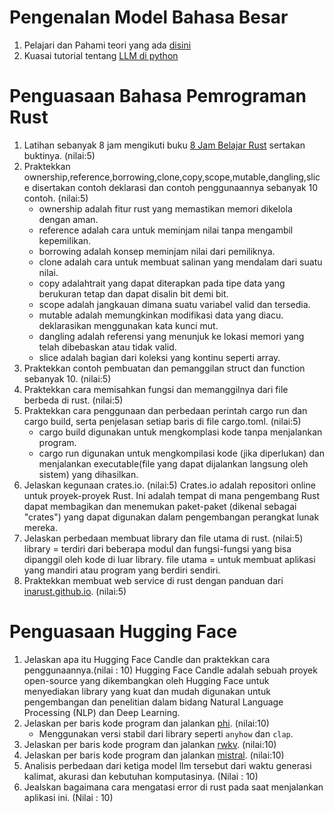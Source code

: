 # Pengenalan Model Bahasa Besar

1. Pelajari dan Pahami teori yang ada [disini](https://rpradeepmenon.medium.com/introduction-to-large-language-models-and-the-transformer-architecture-534408ed7e61)
2. Kuasai tutorial tentang [LLM di python](https://huggingface.co/docs/transformers/llm_tutorial)

# Penguasaan Bahasa Pemrograman Rust
1. Latihan sebanyak 8 jam mengikuti buku [8 Jam Belajar Rust](./8jamrust.pdf) sertakan buktinya. (nilai:5)
2. Praktekkan ownership,reference,borrowing,clone,copy,scope,mutable,dangling,slice disertakan contoh deklarasi dan contoh penggunaannya sebanyak 10 contoh. (nilai:5)
   - ownership adalah fitur rust yang memastikan memori dikelola dengan aman.
   - reference adalah cara untuk meminjam nilai tanpa mengambil kepemilikan.
   - borrowing adalah konsep meminjam nilai dari pemiliknya.
   - clone adalah  cara untuk membuat salinan yang mendalam dari suatu nilai.
   - copy adalahtrait yang dapat diterapkan pada tipe data yang berukuran tetap dan dapat disalin bit demi bit.
   - scope adalah jangkauan dimana suatu variabel valid dan tersedia.
   - mutable adalah memungkinkan modifikasi data  yang diacu. deklarasikan menggunakan kata kunci mut.
   - dangling adalah referensi yang menunjuk ke lokasi memori yang telah dibebaskan atau tidak valid.
   - slice adalah bagian dari koleksi yang kontinu seperti array.
4. Praktekkan contoh pembuatan dan pemanggilan struct dan function sebanyak 10. (nilai:5)
5. Praktekkan cara memisahkan fungsi dan memanggilnya dari file berbeda di rust. (nilai:5)
6. Praktekkan cara penggunaan dan perbedaan perintah cargo run dan cargo build, serta penjelasan setiap baris di file cargo.toml. (nilai:5)
     - cargo build digunakan untuk mengkomplasi kode tanpa menjalankan program.
     - cargo run digunakan untuk mengkompilasi kode (jika diperlukan) dan menjalankan executable(file yang dapat dijalankan langsung oleh sistem) yang dihasilkan.
8. Jelaskan kegunaan crates.io. (nilai:5) Crates.io adalah repositori online untuk proyek-proyek Rust. Ini adalah tempat di mana pengembang Rust dapat membagikan dan menemukan paket-paket (dikenal sebagai "crates") yang dapat digunakan dalam pengembangan perangkat lunak mereka.  
9. Jelaskan perbedaan membuat library dan file utama di rust. (nilai:5)
    library = terdiri dari beberapa modul dan fungsi-fungsi yang bisa dipanggil oleh kode di luar library.
    file utama = untuk membuat aplikasi yang mandiri atau program yang berdiri sendiri.
11. Praktekkan membuat web service di rust dengan panduan dari [inarust.github.io](https://inarust.github.io/). (nilai:5)


# Penguasaan Hugging Face

1. Jelaskan apa itu Hugging Face Candle dan praktekkan cara penggunaannya.(nilai : 10) Hugging Face Candle adalah sebuah proyek open-source yang dikembangkan oleh Hugging Face untuk menyediakan library yang kuat dan mudah digunakan untuk pengembangan dan penelitian dalam bidang Natural Language Processing (NLP) dan Deep Learning. 
2. Jelaskan per baris kode program dan jalankan [phi](https://github.com/mymyid/phi). (nilai:10)
   - Menggunakan versi stabil dari library seperti `anyhow` dan `clap`.
3. Jelaskan per baris kode program dan jalankan [rwkv](https://github.com/mymyid/rwkv). (nilai:10)
4. Jelaskan per baris kode program dan jalankan [mistral](https://github.com/mymyid/mistral). (nilai:10)
5. Analisis perbedaan dari ketiga model llm tersebut dari waktu generasi kalimat, akurasi dan kebutuhan komputasinya. (Nilai : 10)
6. Jealskan bagaimana cara mengatasi error di rust pada saat menjalankan aplikasi ini. (Nilai : 10)
